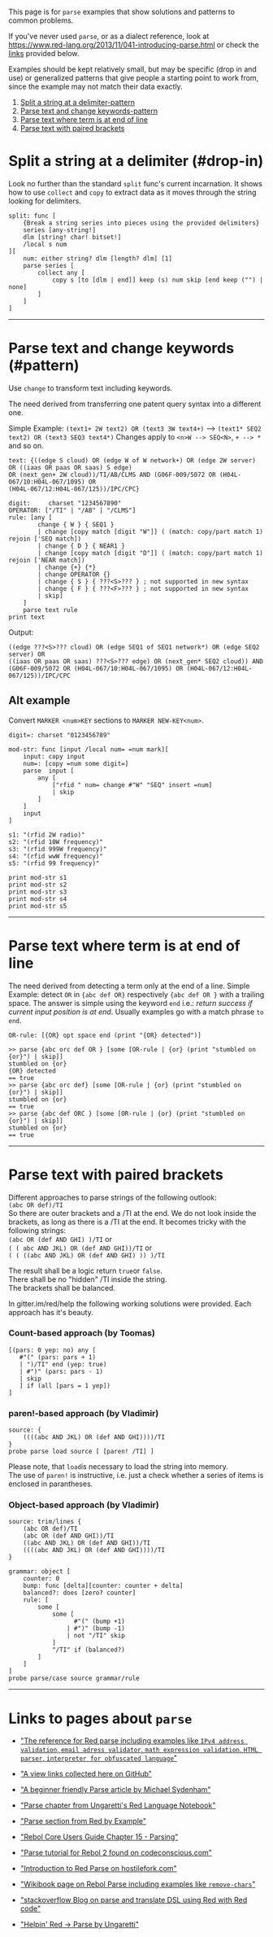 This page is for `parse` examples that show solutions and patterns to common problems.

If you've never used `parse`, or as a dialect reference, look at 
https://www.red-lang.org/2013/11/041-introducing-parse.html
or check the [links](#Links-to-pages-about-parse) provided below.

Examples should be kept relatively small, but may be specific (drop in and use) or generalized patterns that give people a starting point to work from, since the example may not match their data exactly.

1. [Split a string at a delimiter-pattern](#split-a-string-at-a-delimiter-pattern)
2. [Parse text and change keywords-pattern](#Parse-text-and-change-keywords-pattern)
3. [Parse text where term is at end of line](#Parse-text-where-term-is-at-end-of-line)
4. [Parse text with paired brackets](#Parse-text-with-paired-brackets)

# Split a string at a delimiter (#drop-in)

Look no further than the standard `split` func's current incarnation. It shows how to use `collect` and `copy` to extract data as it moves through the string looking for delimiters.

```Red
split: func [
	{Break a string series into pieces using the provided delimiters} 
	series [any-string!]
	dlm [string! char! bitset!]
	/local s num
][
	num: either string? dlm [length? dlm] [1] 
	parse series [
		collect any [
			copy s [to [dlm | end]] keep (s) num skip [end keep ("") | none]
		]
	]
]
```
***
# Parse text and change keywords (#pattern)
Use ``change`` to transform text including keywords. 

The need derived from transferring one patent query syntax into a different one.

Simple Example: ``(text1+ 2W text2) OR (text3 3W text4+)`` --> ``(text1* SEQ2 text2) OR (text3 SEQ3 text4*)``
Changes apply to ``<n>W --> SEQ<N>``, ``+ --> *`` and so on.

```Red
text: {((edge S cloud) OR (edge W of W network+) OR (edge 2W server) OR ((iaas OR paas OR saas) S edge) 
OR (next_gen+ 2W cloud))/TI/AB/CLMS AND (G06F-009/5072 OR (H04L-067/10:H04L-067/1095) OR 
(H04L-067/12:H04L-067/125))/IPC/CPC}

digit:     charset "1234567890"
OPERATOR: ["/TI" | "/AB" | "/CLMS"]
rule: [any [ 
		change { W } { SEQ1 } 
		| change [copy match [digit "W"]] ( (match: copy/part match 1) rejoin ['SEQ match]) 
		| change { D } { NEAR1 } 
		| change [copy match [digit "D"]] ( (match: copy/part match 1) rejoin ['NEAR match]) 
		| change {+} {*}
		| change OPERATOR {}
		| change { S } { ???<S>??? } ; not supported in new syntax
		| change { F } { ???<F>??? } ; not supported in new syntax
		| skip]
	]
	parse text rule
print text
```
Output:

```Red
((edge ???<S>??? cloud) OR (edge SEQ1 of SEQ1 network*) OR (edge SEQ2 server) OR 
((iaas OR paas OR saas) ???<S>??? edge) OR (next_gen* SEQ2 cloud)) AND 
(G06F-009/5072 OR (H04L-067/10:H04L-067/1095) OR (H04L-067/12:H04L-067/125))/IPC/CPC
```

## Alt example

Convert `MARKER <num>KEY` sections to `MARKER NEW-KEY<num>`.
```
digit=: charset "0123456789"

mod-str: func [input /local num= =num mark][
    input: copy input
    num=: [copy =num some digit=]
    parse  input [
        any [
            ["rfid " num= change #"W" "SEQ" insert =num]
            | skip
        ]
    ]
    input
]

s1: "(rfid 2W radio)"
s2: "(rfid 10W frequency)"
s3: "(rfid 999W frequency)"
s4: "(rfid wwW frequency)"
s5: "(rfid 99 frequency)"

print mod-str s1
print mod-str s2
print mod-str s3
print mod-str s4
print mod-str s5
```

***
# Parse text where term is at end of line
The need derived from detecting a term only at the end of a line.
Simple Example: detect ``OR`` in ``{abc def OR}`` respectively ``{abc def OR }`` with a trailing space.
The answer is simple using the keyword ``end`` i.e.:  _return success if current input position is at end_.
Usually examples go with a match phrase ``to end``.

```Red
OR-rule: [{OR} opt space end (print "{OR} detected")]
```

```Red
>> parse {abc orc def OR } [some [OR-rule | {or} (print "stumbled on {or}") | skip]]
stumbled on {or}
{OR} detected
== true
>> parse {abc orc def} [some [OR-rule | {or} (print "stumbled on {or}") | skip]]
stumbled on {or}
== true
>> parse {abc def ORC } [some [OR-rule | {or} (print "stumbled on {or}") | skip]]
stumbled on {or}
== true
```
***
# Parse text with paired brackets
Different approaches to parse strings of the following outlook:<br>
`(abc OR def)/TI`<br>
So there are outer brackets and a /TI at the end. 
We do not look inside the brackets, as long as there is a /TI at the end.
It becomes tricky with the following strings:<br>
`(abc OR (def AND GHI) )/TI` or <br>
`( ( abc AND JKL) OR (def AND GHI))/TI` or <br>
`( ( ((abc AND JKL) OR (def AND GHI) )) )/TI`<br>

The result shall be a logic return `true`or `false`.<br>
There shall be no "hidden" /TI inside the string.<br>
The brackets shall be balanced.

In gitter.im/red/help the following working solutions were provided.
Each approach has it's beauty.<br>
### Count-based approach (by Toomas)
```Red
[(pars: 0 yep: no) any [
   #"(" (pars: pars + 1) 
   | ")/TI" end (yep: true) 
   | #")" (pars: pars - 1) 
   | skip
   ] if (all [pars = 1 yep])
]
```
### paren!-based approach (by Vladimir)
```Red
source: {
    ((((abc AND JKL) OR (def AND GHI))))/TI
}
probe parse load source [ [paren! /TI] ]
```
Please note, that `load`is necessary to load the string into memory.<br>
The use of `paren!` is instructive, i.e. just a check whether a series of items is enclosed in parantheses.

### Object-based approach (by Vladimir)
```Red
source: trim/lines {
    (abc OR def)/TI
    (abc OR (def AND GHI))/TI
    ((abc AND JKL) OR (def AND GHI))/TI
    ((((abc AND JKL) OR (def AND GHI))))/TI
}

grammar: object [
    counter: 0
    bump: func [delta][counter: counter + delta]
    balanced?: does [zero? counter]
    rule: [
        some [
            some [
                  #"(" (bump +1) 
                | #")" (bump -1)
                | not "/TI" skip
            ] 
            "/TI" if (balanced?)
        ]
    ] 
]
probe parse/case source grammar/rule
```
***

# Links to pages about `parse`

* ["The reference for Red parse including examples like 
``IPv4 address validation``, ``email adress validator``, ``math expression validation``, ``HTML parser``, ``interpreter for obfuscated language``"](https://www.red-lang.org/2013/11/041-introducing-parse.html)

* ["A view links collected here on GitHub"](https://github.com/red/red/wiki/%5BDOC%5D-Parse#learning-resources-for-parse)

* ["A beginner friendly Parse article by Michael Sydenham"](http://www.michaelsydenham.com/reds-parse-dialect/)

* ["Parse chapter from Ungaretti's Red Language Notebook"](https://ungaretti.gitbooks.io/red-language-notebook/content/parse.html)

* ["Parse section from Red by Example"](http://www.red-by-example.org/parse.html)

* ["Rebol Core Users Guide Chapter 15 - Parsing"](http://www.rebol.com/docs/core23/rebolcore-15.html)

* ["Parse tutorial for Rebol 2 found on codeconscious.com"](http://www.codeconscious.com/rebol/parse-tutorial.html)

* ["Introduction to Red Parse on hostilefork.com"](http://blog.hostilefork.com/why-rebol-red-parse-cool/)

* ["Wikibook page on Rebol Parse including examples like ``remove-chars``"](https://en.wikibooks.org/wiki/Rebol_Programming/Language_Features/Parse/Parse_expressions)

* ["stackoverflow Blog on parse and translate DSL using Red with Red code"](https://stackoverflow.com/questions/48454538/how-to-parse-and-translate-dsl-using-red-or-rebol)

* ["Helpin' Red -> Parse by Ungaretti"](http://helpin.red/Parse.html)
